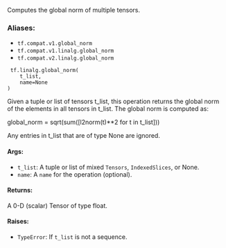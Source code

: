 
Computes the global norm of multiple tensors.
### Aliases:
- `tf.compat.v1.global_norm`
- `tf.compat.v1.linalg.global_norm`
- `tf.compat.v2.linalg.global_norm`

```
 tf.linalg.global_norm(
    t_list,
    name=None
)
```

Given a tuple or list of tensors t_list, this operation returns the global norm of the elements in all tensors in t_list. The global norm is computed as:

global_norm = sqrt(sum([l2norm(t)**2 for t in t_list]))

Any entries in t_list that are of type None are ignored.
#### Args:
- `t_list`: A tuple or list of mixed `Tensors`, `IndexedSlices`, or None.
- `name`: A `name` for the operation (optional).
#### Returns:

A 0-D (scalar) Tensor of type float.
#### Raises:
- `TypeError`: If `t_list` is not a sequence.
